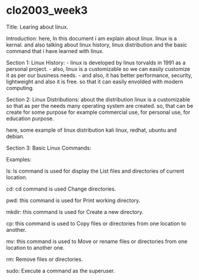 # clo2003_week3

Title:
    Learing about linux.

Introduction:
    here, In this document i am explain about linux. linux is a kernal. and also talking about linux history, linux distribution and the basic command that i have learned with linux.


Section 1: Linux History:
    - linux is developed by linus torvalds in 1991 as a personal project.
    - also, linux is a customizable so we can easily customize it as per our business needs.
    - and also, it has better performance, security, lightweight and also it is free. so that it can     easily envolded with modern computing.


Section 2: Linux Distributions:
    about the distribution linux is a customizable so that as per the needs many operating system are created. so, that can be create for some purpose for example commercial use, for personal use, for education purpose.

here, some example of linux distribution kali linux, redhat, ubuntu and debian.


Section 3: Basic Linux Commands:


Examples:

ls: ls command is used for display the List files and directories of current location.

cd: cd command is used Change directories.

pwd: this command is used for Print working directory.

mkdir: this command is used for Create a new directory.

cp: this command is used to Copy files or directories from one location to another.

mv: this command is used to Move or rename files or directories from one location to another one.

rm: Remove files or directories.

sudo: Execute a command as the superuser.
